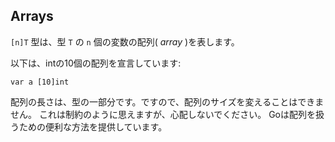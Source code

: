 ## Arrays

`[n]T` 型は、型 `T` の `n` 個の変数の配列( *array* )を表します。

以下は、intの10個の配列を宣言しています:

```
var a [10]int
```

配列の長さは、型の一部分です。ですので、配列のサイズを変えることはできません。 これは制約のように思えますが、心配しないでください。 Goは配列を扱うための便利な方法を提供しています。